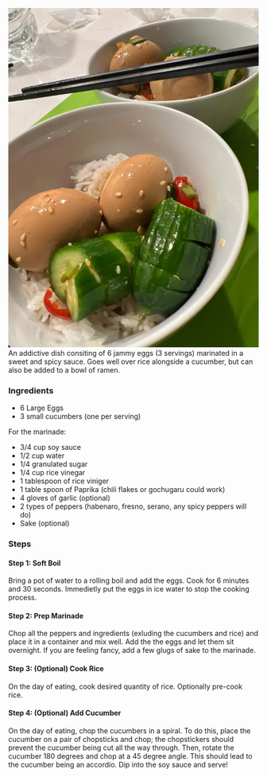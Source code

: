 <!--title:🪺 Drug Eggs-->

![](/static/drug_egg.jpg)
An addictive dish consiting of 6 jammy eggs (3 servings) marinated in a sweet and spicy sauce. Goes well over rice alongside a cucumber, but can also be added to a bowl of ramen.

### Ingredients

- 6 Large Eggs
- 3 small cucumbers (one per serving)

For the marinade:

- 3/4 cup soy sauce
- 1/2 cup water
- 1/4 granulated sugar
- 1/4 cup rice vinegar
- 1 tablespoon of rice viniger
- 1 table spoon of Paprika (chili flakes or gochugaru could work)
- 4 gloves of garlic (optional)
- 2 types of peppers (habenaro, fresno, serano, any spicy peppers will do)
- Sake (optional)

### Steps

#### Step 1: Soft Boil

Bring a pot of water to a rolling boil and add the eggs. Cook for 6 minutes and 30 seconds.
Immedietly put the eggs in ice water to stop the cooking process.

#### Step 2: Prep Marinade

Chop all the peppers and ingredients (exluding the cucumbers and rice) and place it in a container and mix well.
Add the the eggs and let them sit overnight. If you are feeling fancy, add a few glugs of sake to the marinade.

#### Step 3: (Optional) Cook Rice

On the day of eating, cook desired quantity of rice. Optionally pre-cook rice.

#### Step 4: (Optional) Add Cucumber

On the day of eating, chop the cucumbers in a spiral.
To do this, place the cucumber on a pair of chopsticks and chop; the chopstickers should prevent the cucumber being cut all the way through.
Then, rotate the cucumber 180 degrees and chop at a 45 degree angle. This should lead to the cucumber being an accordio. Dip into the soy sauce and serve!
